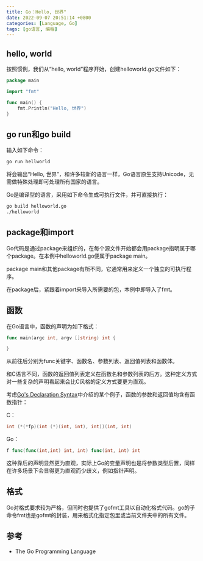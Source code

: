 ```yaml
---
title: Go：Hello, 世界"
date: 2022-09-07 20:51:14 +0800
categories: [Language, Go]
tags: [go语言, 编程]
---
```


## hello, world

按照惯例，我们从“hello, world”程序开始，创建helloworld.go文件如下：

```go
package main

import "fmt"

func main() {
    fmt.Println("Hello, 世界")
}
```

## go run和go build

输入如下命令：

```bash
go run hellworld
```

将会输出“Hello, 世界”，和许多较新的语言一样，Go语言原生支持Unicode，无需做特殊处理即可处理所有国家的语言。

Go是编译型的语言，采用如下命令生成可执行文件，并可直接执行：

```bash
go build helloworld.go
./helloworld
```

## package和import

Go代码是通过package来组织的，在每个源文件开始都会用package指明属于哪个package。在本例中helloworld.go便属于package main。

package main和其他package有所不同，它通常用来定义一个独立的可执行程序。

在package后，紧跟着import来导入所需要的包，本例中即导入了fmt。

## 函数

在Go语言中，函数的声明为如下格式：

```go
func main(argc int, argv []string) int {

}
```

从前往后分别为func关键字、函数名、参数列表、返回值列表和函数体。

和C语言不同，函数的返回值列表定义在函数名和参数列表的后方。这种定义方式对一些复杂的声明看起来会比C风格的定义方式要更为直观。

考虑[Go's Declaration Syntax](https://go.dev/blog/declaration-syntax)中介绍的某个例子，函数的参数和返回值均含有函数指针：

C：

```C
int (*(*fp)(int (*)(int, int), int))(int, int)
```

Go：

```Go
f func(func(int,int) int, int) func(int, int) int
```

这种靠后的声明显然更为直观，实际上Go的变量声明也是将参数类型后置，同样在许多场景下会显得更为直观而少歧义，例如指针声明。

## 格式

Go对格式要求较为严格，但同时也提供了gofmt工具以自动化格式代码。go的子命令fmt也是gofmt的封装，用来格式化指定包里或当前文件夹中的所有文件。

## 参考

- The Go Programming Language
